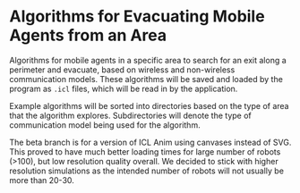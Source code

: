# Algorithms for Evacuating Mobile Agents from an Area

Algorithms for mobile agents in a specific area to search for an exit along a perimeter and
evacuate, based on wireless and non-wireless communication models. These algorithms will be saved and loaded by the program as `.icl` files, which will be read in by the application.

Example algorithms will be sorted into directories based on the type of area that the algorithm explores.
Subdirectories will denote the type of communication model being used for the algorithm.

The beta branch is for a version of ICL Anim using canvases instead of SVG. This proved to have much better loading times for large number of robots (>100), but low resolution quality overall.
We decided to stick with higher resolution simulations as the intended number of robots will not usually be more than 20-30.
